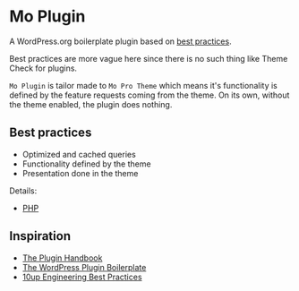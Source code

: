 # Mo Plugin

A WordPress.org boilerplate plugin based on [best practices](https://developer.wordpress.org/plugins/the-basics/best-practices/).

Best practices are more vague here since there is no such thing like Theme Check for plugins.

`Mo Plugin` is tailor made to `Mo Pro Theme` which means it's functionality is defined by the feature requests coming from the theme. On its own, without the theme enabled, the plugin does nothing.

## Best practices

* Optimized and cached queries
* Functionality defined by the theme
* Presentation done in the theme

Details:

* [PHP](PHP.md)

## Inspiration

* [The Plugin Handbook](https://developer.wordpress.org/plugins/)
* [The WordPress Plugin Boilerplate](http://wppb.io/)
* [10up Engineering Best Practices](https://10up.github.io/Engineering-Best-Practices/)
